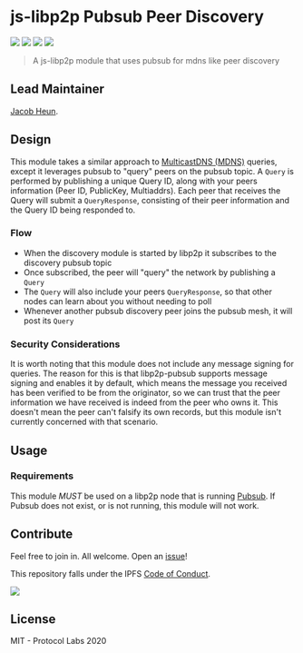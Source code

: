 # js-libp2p Pubsub Peer Discovery

[![](https://img.shields.io/badge/made%20by-Protocol%20Labs-blue.svg?style=flat-square)](http://protocol.ai)
[![](https://img.shields.io/badge/project-libp2p-yellow.svg?style=flat-square)](http://libp2p.io/)
[![](https://img.shields.io/badge/freenode-%23libp2p-yellow.svg?style=flat-square)](http://webchat.freenode.net/?channels=%23libp2p)
[![](https://img.shields.io/discourse/https/discuss.libp2p.io/posts.svg)](https://discuss.libp2p.io)

> A js-libp2p module that uses pubsub for mdns like peer discovery

## Lead Maintainer

[Jacob Heun](https://github.com/jacobheun).

## Design

This module takes a similar approach to [MulticastDNS (MDNS)](https://github.com/libp2p/specs/blob/master/discovery/mdns.md) queries, except it leverages pubsub to "query" peers on the pubsub topic. A `Query` is performed by publishing a unique Query ID, along with your peers information (Peer ID, PublicKey, Multiaddrs). Each peer that receives the Query will submit a `QueryResponse`, consisting of their peer information and the Query ID being responded to.

### Flow
- When the discovery module is started by libp2p it subscribes to the discovery pubsub topic
- Once subscribed, the peer will "query" the network by publishing a `Query`
- The `Query` will also include your peers `QueryResponse`, so that other nodes can learn about you without needing to poll
- Whenever another pubsub discovery peer joins the pubsub mesh, it will post its `Query`

### Security Considerations
It is worth noting that this module does not include any message signing for queries. The reason for this is that libp2p-pubsub supports message signing and enables it by default, which means the message you received has been verified to be from the originator, so we can trust that the peer information we have received is indeed from the peer who owns it. This doesn't mean the peer can't falsify its own records, but this module isn't currently concerned with that scenario.

## Usage

### Requirements

This module *MUST* be used on a libp2p node that is running [Pubsub](https://github.com/libp2p/js-libp2p-pubsub). If Pubsub does not exist, or is not running, this module will not work.

## Contribute

Feel free to join in. All welcome. Open an [issue](https://github.com/libp2p/js-libp2p-pubsub-peer-discovery/issues)!

This repository falls under the IPFS [Code of Conduct](https://github.com/ipfs/community/blob/master/code-of-conduct.md).

[![](https://cdn.rawgit.com/jbenet/contribute-ipfs-gif/master/img/contribute.gif)](https://github.com/ipfs/community/blob/master/contributing.md)

## License

MIT - Protocol Labs 2020